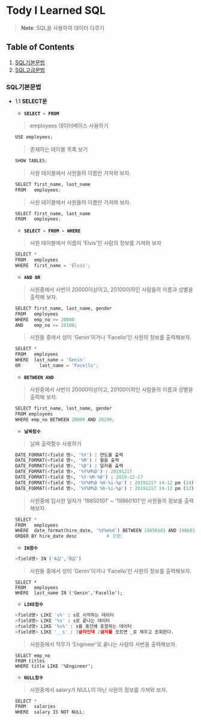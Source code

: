 # Tody I Learned SQL

> **Note**: SQL을 사용하여 데이터 다루기


## Table of Contents

  1. [SQL기본문법](#SQL기본문법)
  1. [SQL고급문법](#SQL고급문법)
 

  
### SQL기본문법
  - 1.1 **SELECT문**
    - **`SELECT - FROM`**
    >  employees 데이터베이스 사용하기
    ```python
    USE employees;
    ```
    >  존재하는 테이블 목록 보기
    ```python
    SHOW TABLES;
    ```
    
    > 사원 테이블에서 사원들의 이름만 가져와 보자.
    ```python
    SELECT first_name, last_name
    FROM   employees;
    ```
    
    > 사원 테이블에서 사원들의 이름만 가져와 보자.
    ```python
    SELECT first_name, last_name
    FROM   employees;
    ```
    - **`SELECT - FROM - WHERE`**
    > 사원 테이블에서 이름이 'Elvis'인 사람의 정보를 가져와 보자
    ```python
    SELECT *
    FROM   employees
    WHERE  first_name = 'Elvis';
    ```
    - **`AND OR`**
    > 사원중에서 사번이 20000이상이고, 20100이하인 사람들의 이름과 성별을 출력해 보자.
    ```python
    SELECT first_name, last_name, gender
    FROM   employees
    WHERE  emp_no >= 20000
    AND    emp_no <= 20100;
    ```
    > 사원들 중에서 성이 'Genin'이거나 'Facello'인 사원의 정보를 출력해보자.
    ```python
    SELECT *
    FROM   employees
    WHERE  last_name = 'Genin'
    OR		 last_name = 'Facello';
    ```
    - **`BETWEEN AND`**
    > 사원중에서 사번이 20000이상이고, 20100이하인 사람들의 이름과 성별을 출력해 보자.
    ```python
    SELECT first_name, last_name, gender
    FROM employees
    WHERE emp_no BETWEEN 20000 AND 20100;
    ```
    - **`날짜함수`**
    > 날짜 출력함수 사용하기
    ```python
    DATE_FORMAT(<field 명>, '%Y') : 연도를 출력
    DATE_FORMAT(<field 명>, '%M') : 월을 출력
    DATE_FORMAT(<field 명>, '%D') : 일자를 출력
    DATE_FORMAT(<field 명>, '%Y%M%D') : 20191217
    DATE_FORMAT(<field 명>, '%Y-%M-%D') : 2019-12-17
    DATE_FORMAT(<field 명>, '%Y%M%D %H-%i-%p') : 20191217 14-12 pm (24)
    DATE_FORMAT(<field 명>, '%Y%M%D %h-%i-%p') : 20191217 14-12 pm (12)
    ```
    
    > 사원중에 입사한 일자가 '19850101' ~ '19860101'인 사원들의 정보를 출력해보자.
    ```python
    SELECT *
    FROM   employees
    WHERE  date_format(hire_date, '%Y%m%d') BETWEEN 19850101 AND 19860101
    ORDER BY hire_date desc           # 정렬;
    ```
    - **`IN함수`**
    ```python
    <field명> IN ('A값','B값')
    ```
    > 사원들 중에서 성이 'Genin'이거나 'Facello'인 사원의 정보를 출력해보자.
    ```
    SELECT *
    FROM   employees
    WHERE  last_name IN ('Genin','Facello');
    ```
    - **`LIKE함수`**
    ```python
    <field명> LIKE 's%' : s로 시작하는 데이터 
    <field명> LIKE '%s' : s로 끝나는 데이터 
    <field명> LIKE '%s%' : s를 중간에 포함하는 데이터 
    <field명> LIKE '__s' : 3글자인데 2글자를 모르면 _로 채우고 조회한다. 
    ```
    > 사원중에서 직무가 'Engineer'로 끝나는 사람의 사번을 출력해보자.
    ```
    SELECT emp_no
    FROM titles
    WHERE title LIKE '%Engineer';
    ```
    - **`NULL함수`**
    > 사원중에서 salary가 NULL이 아닌 사원의 정보를 가져와 보자.
    ```python
    SELECT *
    FROM   salaries
    WHERE  salary IS NOT NULL;
    ```

